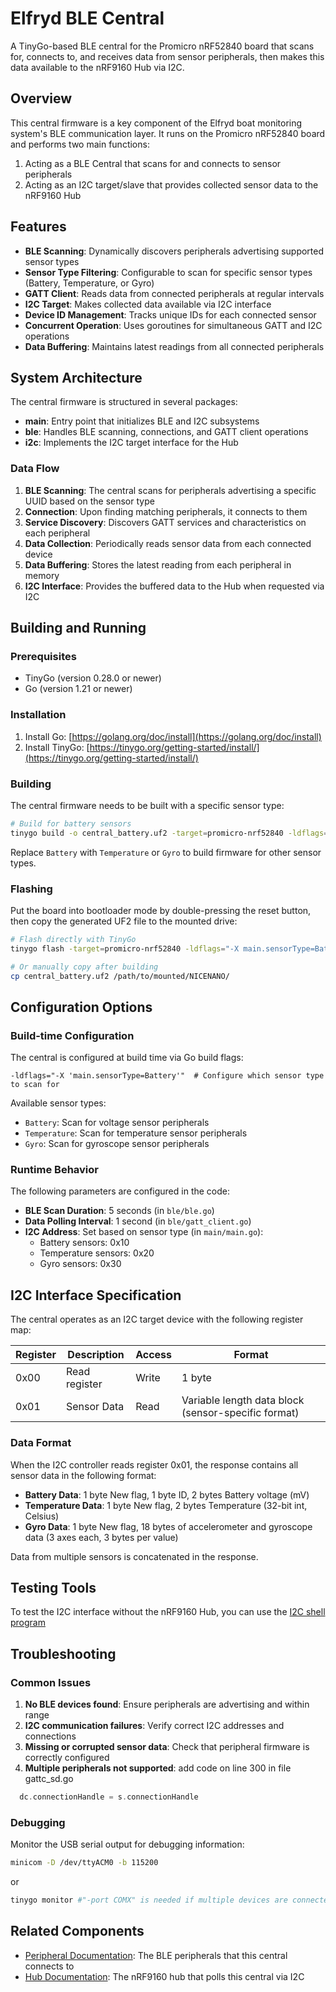 # Elfryd BLE Central

A TinyGo-based BLE central for the Promicro nRF52840 board that scans for, connects to, and receives data from sensor peripherals, then makes this data available to the nRF9160 Hub via I2C.

## Overview

This central firmware is a key component of the Elfryd boat monitoring system's BLE communication layer. It runs on the Promicro nRF52840 board and performs two main functions:

1. Acting as a BLE Central that scans for and connects to sensor peripherals
2. Acting as an I2C target/slave that provides collected sensor data to the nRF9160 Hub

## Features

- **BLE Scanning**: Dynamically discovers peripherals advertising supported sensor types
- **Sensor Type Filtering**: Configurable to scan for specific sensor types (Battery, Temperature, or Gyro)
- **GATT Client**: Reads data from connected peripherals at regular intervals
- **I2C Target**: Makes collected data available via I2C interface
- **Device ID Management**: Tracks unique IDs for each connected sensor
- **Concurrent Operation**: Uses goroutines for simultaneous GATT and I2C operations
- **Data Buffering**: Maintains latest readings from all connected peripherals

## System Architecture

The central firmware is structured in several packages:

- **main**: Entry point that initializes BLE and I2C subsystems
- **ble**: Handles BLE scanning, connections, and GATT client operations
- **i2c**: Implements the I2C target interface for the Hub

### Data Flow

1. **BLE Scanning**: The central scans for peripherals advertising a specific UUID based on the sensor type
2. **Connection**: Upon finding matching peripherals, it connects to them
3. **Service Discovery**: Discovers GATT services and characteristics on each peripheral
4. **Data Collection**: Periodically reads sensor data from each connected device
5. **Data Buffering**: Stores the latest reading from each peripheral in memory
6. **I2C Interface**: Provides the buffered data to the Hub when requested via I2C

## Building and Running

### Prerequisites

- TinyGo (version 0.28.0 or newer)
- Go (version 1.21 or newer)

### Installation

1. Install Go: [https://golang.org/doc/install](https://golang.org/doc/install)
2. Install TinyGo: [https://tinygo.org/getting-started/install/](https://tinygo.org/getting-started/install/)

### Building

The central firmware needs to be built with a specific sensor type:

```bash
# Build for battery sensors
tinygo build -o central_battery.uf2 -target=promicro-nrf52840 -ldflags="-X main.sensorType=Battery" ./main
```

Replace `Battery` with `Temperature` or `Gyro` to build firmware for other sensor types.

### Flashing

Put the board into bootloader mode by double-pressing the reset button, then copy the generated UF2 file to the mounted drive:

```bash
# Flash directly with TinyGo
tinygo flash -target=promicro-nrf52840 -ldflags="-X main.sensorType=Battery" ./main

# Or manually copy after building
cp central_battery.uf2 /path/to/mounted/NICENANO/
```

## Configuration Options

### Build-time Configuration

The central is configured at build time via Go build flags:

```
-ldflags="-X 'main.sensorType=Battery'"  # Configure which sensor type to scan for
```

Available sensor types:
- `Battery`: Scan for voltage sensor peripherals
- `Temperature`: Scan for temperature sensor peripherals
- `Gyro`: Scan for gyroscope sensor peripherals

### Runtime Behavior

The following parameters are configured in the code:

- **BLE Scan Duration**: 5 seconds (in `ble/ble.go`)
- **Data Polling Interval**: 1 second (in `ble/gatt_client.go`)
- **I2C Address**: Set based on sensor type (in `main/main.go`):
  - Battery sensors: 0x10
  - Temperature sensors: 0x20
  - Gyro sensors: 0x30

## I2C Interface Specification

The central operates as an I2C target device with the following register map:

| Register | Description | Access | Format |
|----------|-------------|--------|--------|
| 0x00 | Read register| Write | 1 byte |
| 0x01 | Sensor Data | Read | Variable length data block (sensor-specific format) |

### Data Format

When the I2C controller reads register 0x01, the response contains all sensor data in the following format:

- **Battery Data**: 1 byte New flag, 1 byte ID, 2 bytes Battery voltage (mV)
- **Temperature Data**: 1 byte New flag, 2 bytes Temperature (32-bit int, Celsius)
- **Gyro Data**: 1 byte New flag, 18 bytes of accelerometer and gyroscope data (3 axes each, 3 bytes per value)

Data from multiple sensors is concatenated in the response.

## Testing Tools

To test the I2C interface without the nRF9160 Hub, you can use the [I2C shell program](../i2c_shell/README.md)

## Troubleshooting

### Common Issues

1. **No BLE devices found**: Ensure peripherals are advertising and within range
2. **I2C communication failures**: Verify correct I2C addresses and connections
3. **Missing or corrupted sensor data**: Check that peripheral firmware is correctly configured
4. **Multiple peripherals not supported**: add code on line 300 in file gattc_sd.go
```go
  dc.connectionHandle = s.connectionHandle
```

### Debugging

Monitor the USB serial output for debugging information:

```bash
minicom -D /dev/ttyACM0 -b 115200
```
or
```bash
tinygo monitor #"-port COMX" is needed if multiple devices are connected 
```

## Related Components

- [Peripheral Documentation](../peripheral/README.md): The BLE peripherals that this central connects to
- [Hub Documentation](../../hub/README.md): The nRF9160 hub that polls this central via I2C